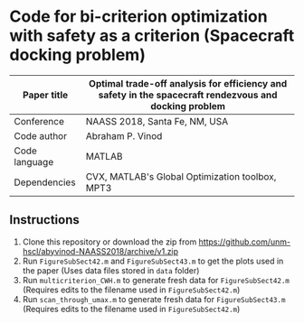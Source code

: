 # Code for bi-criterion optimization with safety as a criterion (Spacecraft docking problem)

Paper title     | Optimal trade-off analysis for efficiency and safety in the spacecraft rendezvous and docking problem
----------------|------------------------------------------------------------
Conference      | NAASS 2018, Santa Fe, NM, USA
Code author     | Abraham P. Vinod
Code language   | MATLAB
Dependencies    | CVX, MATLAB's Global Optimization toolbox, MPT3

## Instructions

1. Clone this repository or download the zip from https://github.com/unm-hscl/abyvinod-NAASS2018/archive/v1.zip
1. Run `FigureSubSect42.m` and `FigureSubSect43.m` to get the plots used in the paper (Uses data files stored in `data` folder)
1. Run `multicriterion_CWH.m` to generate fresh data for `FigureSubSect42.m` (Requires edits to the filename used in `FigureSubSect42.m`)
1. Run `scan_through_umax.m` to generate fresh data for `FigureSubSect43.m` (Requires edits to the filename used in `FigureSubSect42.m`)

